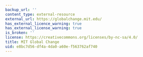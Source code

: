 ```yaml
---
backup_url: ''
content_type: external-resource
external_url: https://globalchange.mit.edu/
has_external_licence_warning: true
has_external_license_warning: true
is_broken: ''
license: https://creativecommons.org/licenses/by-nc-sa/4.0/
title: MIT Global Change
uid: e8bc7d56-df4a-4da0-a60e-f563762af740
---
```

